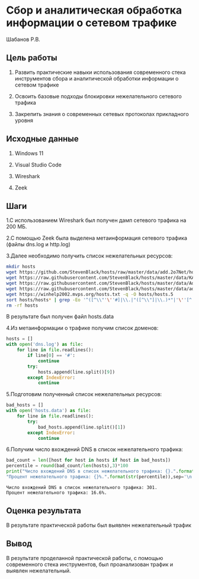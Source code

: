 Сбор и аналитическая обработка информации о сетевом трафике
================
Шабанов Р.В.

## Цель работы

1.  Развить практические навыки использования современного стека
    инструментов сбора и аналитической обработки информации о сетевом
    трафике

2.  Освоить базовые подходы блокировки нежелательного сетевого трафика

3.  Закрепить знания о современных сетевых протоколах прикладного уровня

## Исходные данные

1.  Windows 11

2.  Visual Studio Code

3.  Wireshark

4.  Zeek

## Шаги

1.С использованием Wireshark был получен дамп сетевого трафика на 200
МБ.

2.С помощью Zeek была выделена метаинформация сетевого трафика (файлы
dns.log и http.log)

3.Далее необходимо получить список нежелательных ресурсов:

``` bash
mkdir hosts
wget https://github.com/StevenBlack/hosts/raw/master/data/add.2o7Net/hosts -q -O hosts/hosts.1
wget https://raw.githubusercontent.com/StevenBlack/hosts/master/data/KADhosts/hosts -q -O hosts/hosts.2
wget https://raw.githubusercontent.com/StevenBlack/hosts/master/data/Adguard-cname/hosts -q -O hosts/hosts.3
wget https://raw.githubusercontent.com/StevenBlack/hosts/master/data/adaway.org/hosts -q -O hosts/hosts.4
wget https://winhelp2002.mvps.org/hosts.txt -q -O hosts/hosts.5
sort hosts/hosts* | grep -Eo '^([^\\"'\''#]|\\.|"([^\\"]|\\.)*"|'\''[^'\'']*'\'')*' | uniq > hosts.data
rm -rf hosts
```

В результате был получен файл hosts.data

4.Из метаинформации о трафике получим список доменов:

``` python
hosts = []
with open('dns.log') as file:
    for line in file.readlines():
        if line[0] == '#':
            continue
        try:
            hosts.append(line.split()[9])
        except IndexError:
            continue
```

5.Подготовим полученный список нежелательных ресурсов:

``` python
bad_hosts = []
with open('hosts.data') as file:
    for line in file.readlines():
        try:
            bad_hosts.append(line.split()[1])
        except IndexError:
            continue
```

6.Получим число вхождений DNS в список нежелательного трафика:

``` python
bad_count = len([host for host in hosts if host in bad_hosts])
percentile = round(bad_count/len(hosts),3)*100
print("Число вхождений DNS в список нежелательного трафика: {}.".format(str(bad_count)),
"Процент нежелательного трафика: {}%.".format(str(percentile)),sep='\n')
```

    Число вхождений DNS в список нежелательного трафика: 301.
    Процент нежелательного трафика: 16.6%.

## Оценка результата

В результате практической работы был выявлен нежелательный трафик

## Вывод

В результате проделанной практической работы, с помощью современного
стека инструментов, был проанализован трафик и выявлен нежелательный.
